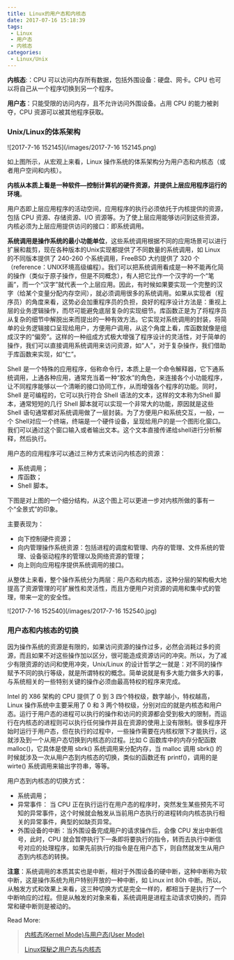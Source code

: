 ```yaml
---
title: Linux的用户态和内核态
date: 2017-07-16 15:18:39
tags:
 - Linux
 - 用户态
 - 内核态
categories:
 - Linux/Unix
---
```


**内核态**:：CPU 可以访问内存所有数据，包括外围设备：硬盘、网卡。CPU 也可以将自己从一个程序切换到另一个程序。

**用户态**：只能受限的访问内存，且不允许访问外围设备。占用 CPU 的能力被剥夺，CPU 资源可以被其他程序获取。

### Unix/Linux的体系架构

![2017-7-16 152145](/images/2017-7-16 152145.png)

如上图所示，从宏观上来看，Linux 操作系统的体系架构分为用户态和内核态（或者用户空间和内核）。

**内核从本质上看是一种软件—控制计算机的硬件资源，并提供上层应用程序运行的环境**。

用户态即上层应用程序的活动空间，应用程序的执行必须依托于内核提供的资源，包括 CPU 资源、存储资源、I/O 资源等。为了使上层应用能够访问到这些资源，内核必须为上层应用提供访问的接口：即系统调用。

**系统调用是操作系统的最小功能单位**，这些系统调用根据不同的应用场景可以进行扩展和裁剪，现在各种版本的Unix实现都提供了不同数量的系统调用，如 Linux 的不同版本提供了 240-260 个系统调用，FreeBSD 大约提供了 320 个（reference：UNIX环境高级编程）。我们可以把系统调用看成是一种不能再化简的操作（类似于原子操作，但是不同概念），有人把它比作一个汉字的一个“笔画”，而一个“汉字”就代表一个上层应用。因此，有时候如果要实现一个完整的汉字（给某个变量分配内存空间），就必须调用很多的系统调用。如果从实现者（程序员）的角度来看，这势必会加重程序员的负担，良好的程序设计方法是：重视上层的业务逻辑操作，而尽可能避免底层复杂的实现细节。库函数正是为了将程序员从复杂的细节中解脱出来而提出的一种有效方法。它实现对系统调用的封装，将简单的业务逻辑接口呈现给用户，方便用户调用，从这个角度上看，库函数就像是组成汉字的“偏旁”。这样的一种组成方式极大增强了程序设计的灵活性，对于简单的操作，我们可以直接调用系统调用来访问资源，如“人”，对于复杂操作，我们借助于库函数来实现，如“仁”。

Shell 是一个特殊的应用程序，俗称命令行，本质上是一个命令解释器，它下通系统调用，上通各种应用，通常充当着一种“胶水”的角色，来连接各个小功能程序，让不同程序能够以一个清晰的接口协同工作，从而增强各个程序的功能。同时，Shell 是可编程的，它可以执行符合 Shell 语法的文本，这样的文本称为Shell 脚本，通常短短的几行 Shell 脚本就可以实现一个非常大的功能，原因就是这些 Shell 语句通常都对系统调用做了一层封装。为了方便用户和系统交互，一般，一个 Shell对应一个终端，终端是一个硬件设备，呈现给用户的是一个图形化窗口。我们可以通过这个窗口输入或者输出文本。这个文本直接传递给shell进行分析解释，然后执行。

用户态的应用程序可以通过三种方式来访问内核态的资源：

- 系统调用；
- 库函数；
- Shell 脚本。

下图是对上图的一个细分结构，从这个图上可以更进一步对内核所做的事有一个“全景式”的印象。

主要表现为：

- 向下控制硬件资源；
- 向内管理操作系统资源：包括进程的调度和管理、内存的管理、文件系统的管理、设备驱动程序的管理以及网络资源的管理；
- 向上则向应用程序提供系统调用的接口。

从整体上来看，整个操作系统分为两层：用户态和内核态，这种分层的架构极大地提高了资源管理的可扩展性和灵活性，而且方便用户对资源的调用和集中式的管理，带来一定的安全性。

![2017-7-16 152540](/images/2017-7-16 152540.jpg)

### 用户态和内核态的切换

因为操作系统的资源是有限的，如果访问资源的操作过多，必然会消耗过多的资源，而且如果不对这些操作加以区分，很可能造成资源访问的冲突。所以，为了减少有限资源的访问和使用冲突，Unix/Linux 的设计哲学之一就是：对不同的操作赋予不同的执行等级，就是所谓特权的概念。简单说就是有多大能力做多大的事，与系统相关的一些特别关键的操作必须由最高特权的程序来完成。

Intel 的 X86 架构的 CPU 提供了 0 到 3 四个特权级，数字越小，特权越高，Linux 操作系统中主要采用了 0 和 3 两个特权级，分别对应的就是内核态和用户态。运行于用户态的进程可以执行的操作和访问的资源都会受到极大的限制，而运行在内核态的进程则可以执行任何操作并且在资源的使用上没有限制。很多程序开始时运行于用户态，但在执行的过程中，一些操作需要在内核权限下才能执行，这就涉及到一个从用户态切换到内核态的过程。比如 C 函数库中的内存分配函数 malloc()，它具体是使用 sbrk() 系统调用来分配内存，当 malloc 调用 sbrk() 的时候就涉及一次从用户态到内核态的切换，类似的函数还有 printf()，调用的是 wirte() 系统调用来输出字符串，等等。

用户态到内核态的切换方式：

- 系统调用；
- 异常事件： 当 CPU 正在执行运行在用户态的程序时，突然发生某些预先不可知的异常事件，这个时候就会触发从当前用户态执行的进程转向内核态执行相关的异常事件，典型的如缺页异常。
- 外围设备的中断：当外围设备完成用户的请求操作后，会像 CPU 发出中断信号，此时，CPU 就会暂停执行下一条即将要执行的指令，转而去执行中断信号对应的处理程序，如果先前执行的指令是在用户态下，则自然就发生从用户态到内核态的转换。

**注意**：系统调用的本质其实也是中断，相对于外围设备的硬中断，这种中断称为软中断，这是操作系统为用户特别开放的一种中断，如 Linux int 80h 中断。所以，从触发方式和效果上来看，这三种切换方式是完全一样的，都相当于是执行了一个中断响应的过程。但是从触发的对象来看，系统调用是进程主动请求切换的，而异常和硬中断则是被动的。



Read More:

> [内核态(Kernel Mode)与用户态(User Mode)](http://www.cnblogs.com/zemliu/p/3695503.html)
>
> [Linux探秘之用户态与内核态](http://www.cnblogs.com/bakari/p/5520860.html)

